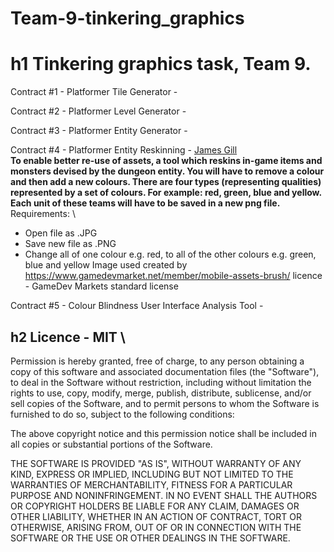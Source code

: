 # Team-9-tinkering_graphics
# h1 Tinkering graphics task, Team 9.

Contract #1 - Platformer Tile Generator - 

Contract #2 - Platformer Level Generator - 

Contract #3 - Platformer Entity Generator - 

Contract #4 - Platformer Entity Reskinning - [James Gill](https://github.com/atdeJimmyG)\
**To enable better re-use of assets, a tool which reskins in-game items and monsters devised by the dungeon entity.
You will have to remove a colour and then add a new colours.
There are four types (representing qualities) represented by a set of colours.
For example: red, green, blue and yellow.
Each unit of these teams will have to be saved in a new png file.** \
Requirements: \
* Open file as .JPG
* Save new file as .PNG
* Change all of one colour e.g. red, to all of the other colours e.g. green, blue and yellow
Image used created by https://www.gamedevmarket.net/member/mobile-assets-brush/ licence - GameDev Markets standard license

Contract #5 - Colour Blindness User Interface Analysis Tool - 

## h2 Licence - MIT \
Permission is hereby granted, free of charge, to any person obtaining a copy of this software and associated documentation files (the "Software"), to deal in the Software without restriction, including without limitation the rights to use, copy, modify, merge, publish, distribute, sublicense, and/or sell copies of the Software, and to permit persons to whom the Software is furnished to do so, subject to the following conditions:

The above copyright notice and this permission notice shall be included in all copies or substantial portions of the Software.

THE SOFTWARE IS PROVIDED "AS IS", WITHOUT WARRANTY OF ANY KIND, EXPRESS OR IMPLIED, INCLUDING BUT NOT LIMITED TO THE WARRANTIES OF MERCHANTABILITY, FITNESS FOR A PARTICULAR PURPOSE AND NONINFRINGEMENT. IN NO EVENT SHALL THE AUTHORS OR COPYRIGHT HOLDERS BE LIABLE FOR ANY CLAIM, DAMAGES OR OTHER LIABILITY, WHETHER IN AN ACTION OF CONTRACT, TORT OR OTHERWISE, ARISING FROM, OUT OF OR IN CONNECTION WITH THE SOFTWARE OR THE USE OR OTHER DEALINGS IN THE SOFTWARE.
